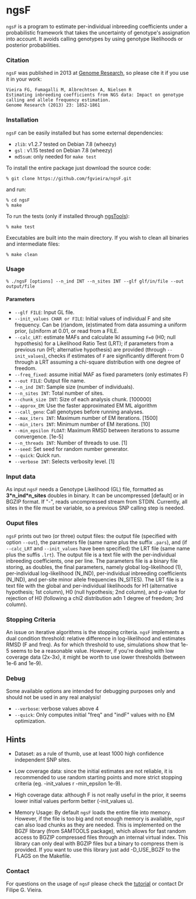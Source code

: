 

# ngsF

`ngsF` is a program to estimate per-individual inbreeding coefficients under a probabilistic framework that takes the uncertainty of genotype's assignation into account. It avoids calling genotypes by using genotype likelihoods or posterior probabilities.

### Citation

`ngsF` was published in 2013 at [Genome Research](http://genome.cshlp.org/content/23/11/1852.full), so please cite it if you use it in your work:

    Vieira FG, Fumagalli M, Albrechtsen A, Nielsen R
    Estimating inbreeding coefficients from NGS data: Impact on genotype calling and allele frequency estimation.
    Genome Research (2013) 23: 1852-1861

### Installation

`ngsF` can be easily installed but has some external dependencies:

* `zlib`: v1.2.7 tested on Debian 7.8 (wheezy)
* `gsl` : v1.15 tested on Debian 7.8 (wheezy)
* `md5sum`: only needed for `make test`

To install the entire package just download the source code:

    % git clone https://github.com/fgvieira/ngsF.git

and run:

    % cd ngsF
    % make

To run the tests (only if installed through [ngsTools](https://github.com/mfumagalli/ngsTools)):

    % make test

Executables are built into the main directory. If you wish to clean all binaries and intermediate files:

    % make clean

### Usage

    % ./ngsF [options] --n_ind INT --n_sites INT --glf glf/in/file --out output/file

#### Parameters

* `--glf FILE`: Input GL file.
* `--init_values CHAR or FILE`: Initial values of individual F and site frequency. Can be (r)andom, (e)stimated from data assuming a uniform prior, (u)niform at 0.01, or read from a FILE.
* `--calc_LRT`: estimate MAFs and calculate lkl assuming `F=0` (H0; null hypothesis) for a Likelihood Ratio Test (LRT); if parameters from a previous run (H1; alternative hypothesis) are provided (through `--init_values`), checks if estimates of `F` are significantly different from 0 through a LRT assuming a chi-square distribution with one degree of freedom.
* `--freq_fixed`: assume initial MAF as fixed parameters (only estimates F)
* `--out FILE`: Output file name.
* `--n_ind INT`: Sample size (number of individuals).
* `--n_sites INT`: Total number of sites.
* `--chunk_size INT`: Size of each analysis chunk. [100000]
* `--approx_EM`: Use the faster approximated EM ML algorithm
* `--call_geno`: Call genotypes before running analyses.
* `--max_iters INT`: Maximum number of EM iterations. [1500]
* `--min_iters INT`: Minimum number of EM iterations. [10]
* `--min_epsilon FLOAT`: Maximum RMSD between iterations to assume convergence. [1e-5]
* `--n_threads INT`: Number of threads to use. [1]
* `--seed`: Set seed for random number generator.
* `--quick`: Quick run.
* `--verbose INT`: Selects verbosity level. [1]

### Input data
As input `ngsF` needs a Genotype Likelihood (GL) file, formatted as __3\*n_ind\*n_sites__ doubles in binary. It can be uncompressed [default] or in BGZIP format. If "-", reads uncompressed stream from STDIN. Currently, all sites in the file must be variable, so a previous SNP calling step is needed.

### Ouput files
`ngsF` prints out two (or three) output files: the output file (specified with option `--out`), the parameters file (same name plus the suffix `.pars`), and (if `--calc_LRT` and `--init_values` have been specified) the LRT file (same name plus the suffis `.lrt`). The output file is a text file with the per-individual inbreeding coefficients, one per line. The parameters file is a binary file storing, as doubles, the final parameters, namely global log-likelihood (1), per-individual log-likelihood (N_IND), per-individual inbreeding coefficients (N_IND), and per-site minor allele frequencies (N_SITES). The LRT file is a text file with the global and per-individual likelihoods for H1 (alternative hypothesis; 1st column), H0 (null hypothesis; 2nd column), and p-value for rejection of H0 (following a chi2 distribution adn 1 degree of freedom; 3rd column).

### Stopping Criteria
An issue on iterative algorithms is the stopping criteria. `ngsF` implements a dual condition threshold: relative difference in log-likelihood and estimates RMSD (F and freq). As for which threshold to use, simulations show that 1e-5 seems to be a reasonable value. However, if you're dealing with low coverage data (2x-3x), it might be worth to use lower thresholds (between 1e-6 and 1e-9).

### Debug
Some available options are intended for debugging purposes only and should not be used in any real analysis!

* `--verbose`: verbose values above 4
* `--quick`: Only computes initial "freq" and "indF" values with no EM optimization.

## Hints
- Dataset: as a rule of thumb, use at least 1000 high confidence independent SNP sites.

- Low coverage data: since the initial estimates are not reliable, it is recommended to use random starting points and more strict stopping criteria (eg. -init_values r -min_epsilon 1e-9).

- High coverage data: although F is not really useful in the prior, it seems lower initial values perform better (-init_values u).

- Memory Usage: By default `ngsF` loads the entire file into memory. However, if the file is too big and not enough memory is available, `ngsF` can also load chunks as they are needed. This is implemented on the BGZF library (from SAMTOOLS package), which allows for fast random access to BGZIP compressed files through an internal virtual index. This library can only deal with BGZIP files but a binary to compress them is provided.
If you want to use this library just add -D_USE_BGZF to the FLAGS on the Makefile.

### Contact
For questions on the usage of `ngsF` please check the [tutorial](https://github.com/fgvieira/ngsF/tree/master/examples) or contact Dr Filipe G. Vieira.
